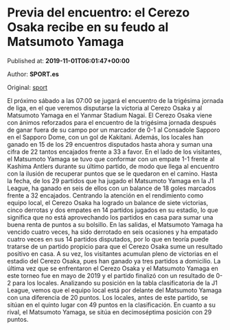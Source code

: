 
# Previa del encuentro: el Cerezo Osaka recibe en su feudo al Matsumoto Yamaga

Published at: **2019-11-01T06:01:47+00:00**

Author: **SPORT.es**

Original: [sport](https://www.sport.es/es/noticias/liga-japonesa/previa-del-encuentro-el-cerezo-osaka-recibe-en-su-feudo-al-matsumoto-yamaga-7709936)

El próximo sábado a las 07:00 se jugará el encuentro de la trigésima jornada de liga, en el que veremos disputarse la victoria al Cerezo Osaka y al Matsumoto Yamaga en el Yanmar Stadium Nagai.
El Cerezo Osaka viene con ánimos reforzados para el encuentro de la trigésima jornada después de ganar fuera de su campo por un marcador de 0-1 al Consadole Sapporo en el Sapporo Dome, con un gol de Kakitani. Además, los locales han ganado en 15 de los 29 encuentros disputados hasta ahora y suman una cifra de 22 tantos encajados frente a 33 a favor.
En el lado de los visitantes, el Matsumoto Yamaga se tuvo que conformar con un empate 1-1 frente al Kashima Antlers durante su último partido, de modo que llega al encuentro con la ilusión de recuperar puntos que se le quedaron en el camino. Hasta la fecha, de los 29 partidos que ha jugado el Matsumoto Yamaga en la J1 League, ha ganado en seis de ellos con un balance de 18 goles marcados frente a 32 encajados.
Centrando la atención en el rendimiento como equipo local, el Cerezo Osaka ha logrado un balance de siete victorias, cinco derrotas y dos empates en 14 partidos jugados en su estadio, lo que significa que no está aprovechando los partidos en casa para sumar una buena renta de puntos a su bolsillo. En las salidas, el Matsumoto Yamaga ha vencido cuatro veces, ha sido derrotado en seis ocasiones y ha empatado cuatro veces en sus 14 partidos disputados, por lo que en teoría puede tratarse de un partido propicio para que el Cerezo Osaka sume un resultado positivo en casa.
A su vez, los visitantes acumulan pleno de victorias en el estadio del Cerezo Osaka, pues han ganado ya tres partidos a domicilio. La última vez que se enfrentaron el Cerezo Osaka y el Matsumoto Yamaga en este torneo fue en mayo de 2019 y el partido finalizó con un resultado de 0-2 para los locales.
Analizando su posición en la tabla clasificatoria de la J1 League, vemos que el equipo local está por delante del Matsumoto Yamaga con una diferencia de 20 puntos. Los locales, antes de este partido, se sitúan en el quinto lugar con 49 puntos en la clasificación. En cuanto a su rival, el Matsumoto Yamaga, se sitúa en decimoséptima posición con 29 puntos.
